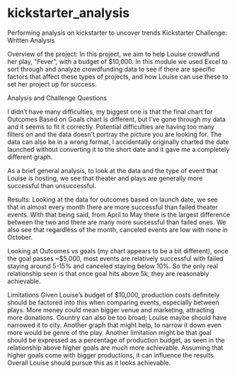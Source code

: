 # kickstarter_analysis
Performing analysis on kickstarter to uncover trends
				Kickstarter Challenge: Written Analysis

Overview of the project:
In this project, we aim to help Louise crowdfund her play, "Fever", with a budget of $10,000. In this module we used Excel to sort through and analyze crowdfunding data to see if there are specific factors that affect these types of projects, and how Louise can use these to set her project up for success.  

Analysis and Challenge Questions

I didn’t have many difficulties, my biggest one is that the final chart for Outcomes Based on Goals chart is different, but I’ve gone through my data and it seems to fit it correctly. Potential difficulties are having too many filters on and the data doesn’t portray the picture you are looking for. The data can also be in a wrong format, I accidentally originally charted the date launched without converting it to the short date and it gave me a completely different graph.

As a brief general analysis, to look at the data and the type of event that Louise is hosting, we see that theater and plays are generally more successful than unsuccessful. 





Results:
Looking at the data for outcomes based on launch date, we see that in almost every month there are more successful than failed theater events. With that being said, from April to May there is the largest difference between the two and there are many more successful than failed ones. We also see that regardless of the month, canceled events are low with none in October.
 

Looking at Outcomes vs goals (my chart appears to be a bit different), once the goal passes ~$5,000, most events are relatively successful with failed staying around 5-15% and canceled staying below 10%. So the only real relationship seen is that once goal hits above 5k,  they are reasonably achievable.
 

Limitations
Given Louise’s budget of $10,000, production costs definitely should be factored into this when comparing events, especially between plays. More money could mean bigger venue and marketing, attracting more donations. Country can also be too broad; Louise maybe should have narrowed it to city. Another graph that might help, to narrow it down even more would be genre of the play. Another limitation might be that goal should be expressed as a percentage of production budget, as seen in the relationship above higher goals are much more achievable. Assuming that higher goals come with bigger productions, it can influence the results. Overall Louise should pursue this as it looks achievable.
